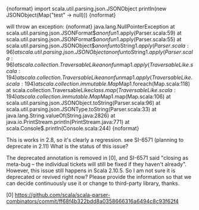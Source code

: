 {noformat}
import scala.util.parsing.json.JSONObject
println(new JSONObject(Map("test" -> null)))
{noformat}

will throw an exception:
{noformat}
java.lang.NullPointerException
        at scala.util.parsing.json.JSONFormat$$anonfun$1.apply(Parser.scala:59)
        at scala.util.parsing.json.JSONFormat$$anonfun$1.apply(Parser.scala:55)
        at scala.util.parsing.json.JSONObject$$anonfun$toString$1.apply(Parser.scala:96)
        at scala.util.parsing.json.JSONObject$$anonfun$toString$1.apply(Parser.scala:96)
        at scala.collection.TraversableLike$$anonfun$map$1.apply(TraversableLike.scala:194)
        at scala.collection.TraversableLike$$anonfun$map$1.apply(TraversableLike.scala:194)
        at scala.collection.immutable.Map$Map1.foreach(Map.scala:118)
        at scala.collection.TraversableLike$class.map(TraversableLike.scala:194)
        at scala.collection.immutable.Map$Map1.map(Map.scala:106)
        at scala.util.parsing.json.JSONObject.toString(Parser.scala:96)
        at scala.util.parsing.json.JSONType.toString(Parser.scala:33)
        at java.lang.String.valueOf(String.java:2826)
        at java.io.PrintStream.println(PrintStream.java:771)
        at scala.Console$.println(Console.scala:244)
{noformat}

This is works in 2.8, so it's clearly a regression.
see SI-6571 (planning to deprecate in 2.11)
What is the status of this issue?

The deprecated annotation is removed in [0], and SI-6571 said "closing as meta-bug – the individual tickets will still be fixed if they haven't already". However, this issue still happens in Scala 2.10.5. So I am not sure it is deprecated or revived right now? Please provide the information so that we can decide continuously use it or change to third-party library, thanks.

[0] https://github.com/scala/scala-parser-combinators/commit/ff68f4b322bdd8a0358666316a6494c8c93f62f4
